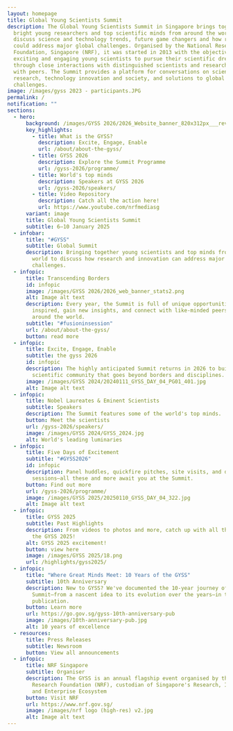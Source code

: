 ```yaml
---
layout: homepage
title: Global Young Scientists Summit
description: The Global Young Scientists Summit in Singapore brings together
  bright young researchers and top scientific minds from around the world to
  discuss science and technology trends, future game changers and how research
  could address major global challenges. Organised by the National Research
  Foundation, Singapore (NRF), it was started in 2013 with the objective of
  exciting and engaging young scientists to pursue their scientific dreams
  through close interactions with distinguished scientists and researchers, and
  with peers. The Summit provides a platform for conversations on science and
  research, technology innovation and society, and solutions to global
  challenges.
image: /images/gyss 2023 - participants.JPG
permalink: /
notification: ""
sections:
  - hero:
      background: /images/GYSS 2026/2026_Website_banner_820x312px___rev.png
      key_highlights:
        - title: What is the GYSS?
          description: Excite, Engage, Enable
          url: /about/about-the-gyss/
        - title: GYSS 2026
          description: Explore the Summit Programme
          url: /gyss-2026/programme/
        - title: World's top minds
          description: Speakers at GYSS 2026
          url: /gyss-2026/speakers/
        - title: Video Repository
          description: Catch all the action here!
          url: https://www.youtube.com/nrfmediasg
      variant: image
      title: Global Young Scientists Summit
      subtitle: 6–10 January 2025
  - infobar:
      title: "#GYSS"
      subtitle: Global Summit
      description: Bringing together young scientists and top minds from around the
        world to discuss how research and innovation can address major global
        challenges.
  - infopic:
      title: Transcending Borders
      id: infopic
      image: /images/GYSS 2026/2026_web_banner_stats2.png
      alt: Image alt text
      description: Every year, the Summit is full of unique opportunities to get
        inspired, gain new insights, and connect with like-minded peers from
        around the world.
      subtitle: "#fusioninsession"
      url: /about/about-the-gyss/
      button: read more
  - infopic:
      title: Excite, Engage, Enable
      subtitle: the gyss 2026
      id: infopic
      description: The highly anticipated Summit returns in 2026 to build a vibrant
        scientific community that goes beyond borders and disciplines.
      image: /images/GYSS 2024/20240111_GYSS_DAY_04_PG01_401.jpg
      alt: Image alt text
  - infopic:
      title: Nobel Laureates & Eminent Scientists
      subtitle: Speakers
      description: The Summit features some of the world's top minds.
      button: Meet the scientists
      url: /gyss-2026/speakers/
      image: /images/GYSS 2024/GYSS_2024.jpg
      alt: World's leading luminaries
  - infopic:
      title: Five Days of Excitement
      subtitle: "#GYSS2026"
      id: infopic
      description: Panel huddles, quickfire pitches, site visits, and dedicated poster
        sessions—all these and more await you at the Summit.
      button: Find out more
      url: /gyss-2026/programme/
      image: /images/GYSS 2025/20250110_GYSS_DAY_04_322.jpg
      alt: Image alt text
  - infopic:
      title: GYSS 2025
      subtitle: Past Highlights
      description: From videos to photos and more, catch up with all the action from
        the GYSS 2025!
      alt: GYSS 2025 excitement!
      button: view here
      image: /images/GYSS 2025/18.png
      url: /highlights/gyss2025/
  - infopic:
      title: "Where Great Minds Meet: 10 Years of the GYSS"
      subtitle: 10th Anniversary
      description: New to GYSS? We've documented the 10-year journey of the
        Summit—from a nascent idea to its evolution over the years—in this
        publication.
      button: Learn more
      url: https://go.gov.sg/gyss-10th-anniversary-pub
      image: /images/10th-anniversary-pub.jpg
      alt: 10 years of excellence
  - resources:
      title: Press Releases
      subtitle: Newsroom
      button: View all announcements
  - infopic:
      title: NRF Singapore
      subtitle: Organiser
      description: The GYSS is an annual flagship event organised by the National
        Research Foundation (NRF), custodian of Singapore's Research, Innovation
        and Enterprise Ecosystem
      button: Visit NRF
      url: https://www.nrf.gov.sg/
      image: /images/nrf logo (high-res) v2.jpg
      alt: Image alt text
---
```

